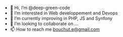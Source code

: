 - 👋 Hi, I’m @deep-green-code
- 👀 I’m interested in Web developpement and Devops
- 🌱 I’m currently improving in PHP, JS and Synfony
- 💞️ I’m looking to collaborate on ...
- 📫 How to reach me bouchut.e@gmail.com

